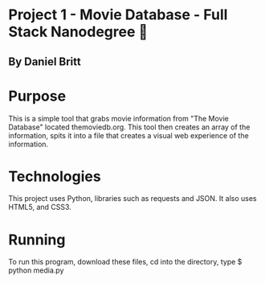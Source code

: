 # Project 1 - Movie Database - Full Stack Nanodegree :movie_camera:
## By Daniel Britt

# Purpose
This is a simple tool that grabs movie information from "The Movie Database" located themoviedb.org.
This tool then creates an array of the information, spits it into a file that creates a visual web experience of the information.

# Technologies
This project uses Python, libraries such as requests and JSON. It also uses HTML5, and CSS3.

# Running
To run this program, download these files, cd into the directory, type
$ python media.py
